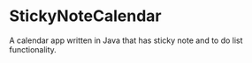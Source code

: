 # StickyNoteCalendar
A calendar app written in Java that has sticky note and to do list functionality.
